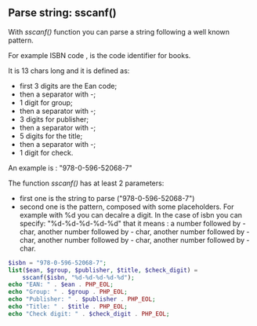 ## Parse string: sscanf()
 With *sscanf()* function you can parse a string following a well known pattern.

For example ISBN code , is the code identifier for books.

It is 13 chars long and it is defined as:

- first 3 digits are the Ean code;
- then a separator with -;
- 1 digit for group;
- then a separator with -;
- 3 digits for publisher;
- then a separator with -;
- 5 digits for the title;
- then a separator with -;
- 1 digit for check.

An example is : "978-0-596-52068-7"

The function *sscanf()* has at least 2 parameters:

- first one is the string to parse ("978-0-596-52068-7")
- second one is the pattern, composed with some placeholders. For example with %d you can decalre a digit. In the case of isbn you can specify: "%d-%d-%d-%d-%d" that it means : a number followed by - char, another number followed by - char, another number followed by - char, another number followed by - char, another number followed by - char.

```php
$isbn = "978-0-596-52068-7";
list($ean, $group, $publisher, $title, $check_digit) =
    sscanf($isbn, "%d-%d-%d-%d-%d");
echo "EAN: " . $ean . PHP_EOL;
echo "Group: " . $group . PHP_EOL;
echo "Publisher: " . $publisher . PHP_EOL;
echo "Title: " . $title . PHP_EOL;
echo "Check digit: " . $check_digit . PHP_EOL;
```
